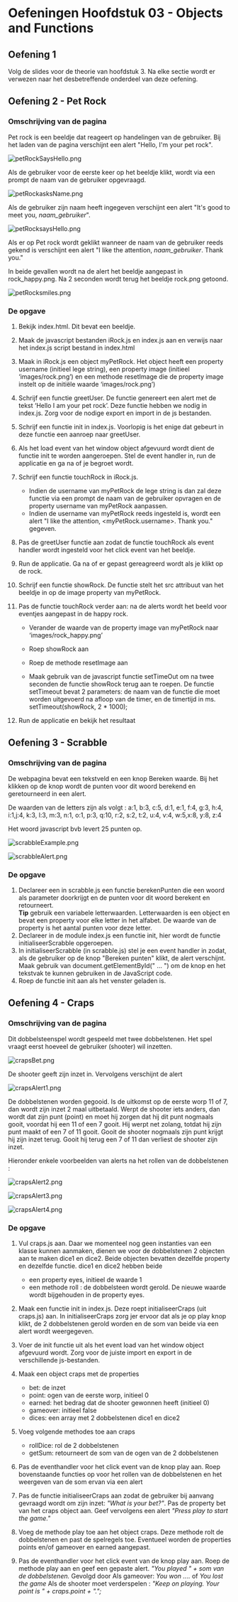 # Oefeningen Hoofdstuk 03 - Objects and Functions

## Oefening 1

Volg de slides voor de theorie van hoofdstuk 3. Na elke sectie wordt er verwezen naar het desbetreffende onderdeel van deze oefening.

## Oefening 2 - Pet Rock

### Omschrijving van de pagina

Pet rock is een beeldje dat reageert op handelingen van de gebruiker.
Bij het laden van de pagina verschijnt een alert "Hello, I'm your pet rock".

![petRockSaysHello.png](images/petRock_index.png "pet rock says hello")

Als de gebruiker voor de eerste keer op het beeldje klikt, wordt via een prompt de naam van de gebruiker opgevraagd.

![petRockasksName.png](images/petRock_askName.png "pet rock asks yours name")

Als de gebruiker zijn naam heeft ingegeven verschijnt een alert "It's good to meet you, _naam_gebruiker_".

![petRocksaysHello.png](images/petRock_niceToMeet.png "pet rock says nice to meet")

Als er op Pet rock wordt geklikt wanneer de naam van de gebruiker reeds gekend is verschijnt een alert "I like the attention, _naam_gebruiker_. Thank you."

In beide gevallen wordt na de alert het beeldje aangepast in rock_happy.png. Na 2 seconden wordt terug het beeldje rock.png getoond.

![petRocksmiles.png](images/petRock_smile.png "pet rock smiles")

### De opgave

1. Bekijk index.html. Dit bevat een beeldje.
2. Maak de javascript bestanden iRock.js en index.js aan en verwijs naar het index.js script bestand in index.html
3. Maak in iRock.js een object myPetRock. Het object heeft een property username (initieel lege string), een property image (initieel ‘images/rock.png’) en een methode resetImage die de property image instelt op de initiële waarde ‘images/rock.png’)

4. Schrijf een functie greetUser. De functie genereert een alert met de tekst ‘Hello I am your pet rock’. Deze functie hebben we nodig in index.js. Zorg voor de nodige export en import in de js bestanden.

5. Schrijf een functie init in index.js. Voorlopig is het enige dat gebeurt in deze functie een aanroep naar greetUser.

6. Als het load event van het window object afgevuurd wordt dient de functie init te worden aangeroepen. Stel de event handler in, run de applicatie en ga na of je begroet wordt.

7. Schrijf een functie touchRock in iRock.js.

   - Indien de username van myPetRock de lege string is dan zal deze functie via een prompt de naam van de gebruiker opvragen en de property username van myPetRock aanpassen.
   - Indien de username van myPetRock reeds ingesteld is, wordt een alert "I like the attention, <myPetRock.username>. Thank you." gegeven.

8. Pas de greetUser functie aan zodat de functie touchRock als event handler wordt ingesteld voor het click event van het beeldje.

9. Run de applicatie. Ga na of er gepast gereagreerd wordt als je klikt op de rock.

10. Schrijf een functie showRock. De functie stelt het src attribuut van het beeldje in op de image property van myPetRock.

11. Pas de functie touchRock verder aan: na de alerts wordt het beeld voor eventjes aangepast in de happy rock.

    - Verander de waarde van de property image van myPetRock naar ‘images/rock_happy.png’

    - Roep showRock aan

    - Roep de methode resetImage aan

    - Maak gebruik van de javascript functie setTimeOut om na twee seconden de functie showRock terug aan te roepen. De functie setTimeout bevat 2 parameters: de naam van de functie die moet worden uitgevoerd na afloop van de timer, en de timertijd in ms. setTimeout(showRock, 2 \* 1000);

12. Run de applicatie en bekijk het resultaat

## Oefening 3 - Scrabble

### Omschrijving van de pagina

De webpagina bevat een tekstveld en een knop Bereken waarde. Bij het klikken op de knop wordt de punten voor dit woord berekend en geretourneerd in een alert.

De waarden van de letters zijn als volgt :
a:1, b:3, c:5, d:1, e:1, f:4, g:3, h:4, i:1,j:4, k:3, l:3, m:3, n:1, o:1, p:3, q:10, r:2, s:2, t:2, u:4, v:4, w:5,x:8, y:8, z:4

Het woord javascript bvb levert 25 punten op.

![scrabbleExample.png](images/scrabble_vbJavascript.png "Voorbeeld Javascript")

![scrabbleAlert.png](images/scrabble_alertJavascript.png "Alert Javascript")

### De opgave

1. Declareer een in scrabble.js een functie berekenPunten die een woord als parameter doorkrijgt en de punten voor dit woord berekent en retourneert.
   <br>**Tip** gebruik een variabele letterwaarden. Letterwaarden is een object en bevat een property voor elke letter in het alfabet. De waarde van de property is het aantal punten voor deze letter.
2. Declareer in de module index.js een functie init, hier wordt de functie initialiseerScrabble opgeroepen.
3. In initialiseerScrabble (in scrabble.js) stel je een event handler in zodat, als de gebruiker op de knop "Bereken punten" klikt, de alert verschijnt. Maak gebruik van document.getElementById(" … ") om de knop en het tekstvak te kunnen gebruiken in de JavaScript code.
4. Roep de functie init aan als het venster geladen is.

## Oefening 4 - Craps

### Omschrijving van de pagina

Dit dobbelsteenspel wordt gespeeld met twee dobbelstenen. Het spel vraagt eerst hoeveel de gebruiker (shooter) wil inzetten.

![crapsBet.png](images/craps_askBet.png "Ask bet")

De shooter geeft zijn inzet in. Vervolgens verschijnt de alert

![crapsAlert1.png](images/craps_alert1.png "Alert 1")

De dobbelstenen worden gegooid. Is de uitkomst op de eerste worp 11 of 7, dan wordt zijn inzet 2 maal uitbetaald. Werpt de shooter iets anders, dan wordt dat zijn punt (point) en moet hij zorgen dat hij dit punt nogmaals gooit, voordat hij een 11 of een 7 gooit. Hij werpt net zolang, totdat hij zijn punt maakt of een 7 of 11 gooit. Gooit de shooter nogmaals zijn punt krijgt hij zijn inzet terug. Gooit hij terug een 7 of 11 dan verliest de shooter zijn inzet.

Hieronder enkele voorbeelden van alerts na het rollen van de dobbelstenen :

![crapsAlert2.png](images/craps_alert2.png "Alert 2")

![crapsAlert3.png](images/craps_alert3.png "Alert 3")

![crapsAlert4.png](images/craps_alert4.png "Alert 4")

### De opgave

1. Vul craps.js aan. Daar we momenteel nog geen instanties van een klasse kunnen aanmaken, dienen we voor de dobbelstenen 2 objecten aan te maken dice1 en dice2. Beide objecten bevatten dezelfde property en dezelfde functie. dice1 en dice2 hebben beide
   - een property eyes, initieel de waarde 1
   - een methode roll : de dobbelsteen wordt gerold. De nieuwe waarde wordt bijgehouden in de property eyes.
2. Maak een functie init in index.js. Deze roept initialiseerCraps (uit craps.js) aan. In initialiseerCraps zorg jer ervoor dat als je op play knop klikt, de 2 dobbelstenen gerold worden en de som van beide via een alert wordt weergegeven.

3. Voer de init functie uit als het event load van het window object afgevuurd wordt. Zorg voor de juiste import en export in de verschillende js-bestanden.

4. Maak een object craps met de properties

   - bet: de inzet
   - point: ogen van de eerste worp, initieel 0
   - earned: het bedrag dat de shooter gewonnen heeft (initieel 0)
   - gameover: initieel false
   - dices: een array met 2 dobbelstenen dice1 en dice2

5. Voeg volgende methodes toe aan craps

   - rollDice: rol de 2 dobbelstenen
   - getSum: retourneert de som van de ogen van de 2 dobbelstenen

6. Pas de eventhandler voor het click event van de knop play aan. Roep bovenstaande functies op voor het rollen van de dobbelstenen en het weergeven van de som ervan via een alert

7. Pas de functie initialiseerCraps aan zodat de gebruiker bij aanvang gevraagd wordt om zijn inzet: _"What is your bet?"_. Pas de property bet van het craps object aan. Geef vervolgens een alert _"Press play to start the game."_

8. Voeg de methode play toe aan het object craps. Deze methode rolt de dobbelstenen en past de spelregels toe. Eventueel worden de properties points en/of gameover en earned aangepast.

9. Pas de eventhandler voor het click event van de knop play aan. Roep de methode play aan en geef een gepaste alert.
   _"You played " + som van de dobbelstenen._
   Gevolgd door
   Als gameover: _You won ...._ of _You lost the game_
   Als de shooter moet verderspelen : _"Keep on playing. Your point is " + craps.point + ".";_
